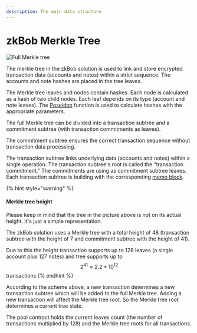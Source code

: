 ```yaml
---
description: The main data structure
---
```


# zkBob Merkle Tree

![Full Merkle tree](../../../.gitbook/assets/Merkle\_200dpi\_b.png)

The merkle tree in the zkBob solution is used to link and store encrypted transaction data (accounts and notes) within a strict sequence. The accounts and note hashes are placed in the tree leaves.

The Merkle tree leaves and nodes contain hashes. Each node is calculated as a hash of two child nodes. Each leaf depends on its type (account and note leaves). The [Poseidon](the-poseidon-hash.md) function is used to calculate hashes with the appropriate parameters.

The full Merkle tree can be divided into a transaction subtree and a commitment subtree (with transaction commitments as leaves).

The commitment subtree ensures the correct transaction sequence without transaction data processing.

The transaction subtree links underlying data (accounts and notes) within a single operation. The transaction subtree's root is called the "transaction commitment." The commitments are using as commitment subtree leaves. Each transaction subtree is building with the corresponding [memo block](../transaction-overview/untitled-1/).

{% hint style="warning" %}
#### Merkle tree height

Please keep in mind that the tree in the picture above is not on its actual height. It's just a simple representation.

The zkBob solution uses a Merkle tree with a total height of 48 (transaction subtree with the height of 7 and commitment subtree with the height of 41).

Due to this the height transaction supports up to 128 leaves (a single account plus 127 notes) and tree supports up to $$2^{41} \approx 2.2 * 10^{12}$$ transactions
{% endhint %}

According to the scheme above, a new transaction determines a new transaction subtree which will be added to the full Merkle tree. Adding a new transaction will affect the Merkle tree root. So the Merkle tree root determines a current tree state.

The pool contract holds the current leaves count (the number of transactions multiplied by 128) and the Merkle tree roots for all transactions.

